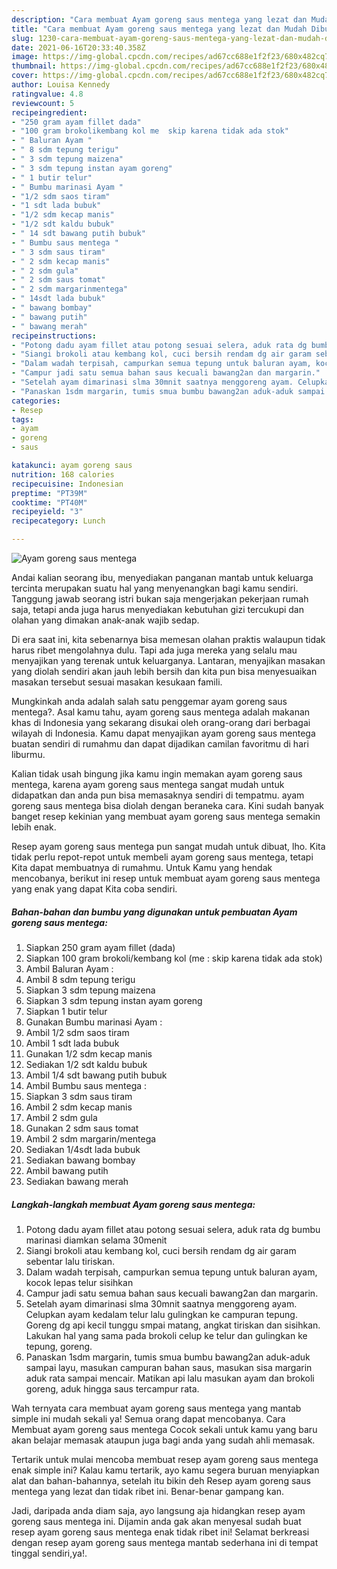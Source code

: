 ```yaml
---
description: "Cara membuat Ayam goreng saus mentega yang lezat dan Mudah Dibuat"
title: "Cara membuat Ayam goreng saus mentega yang lezat dan Mudah Dibuat"
slug: 1230-cara-membuat-ayam-goreng-saus-mentega-yang-lezat-dan-mudah-dibuat
date: 2021-06-16T20:33:40.358Z
image: https://img-global.cpcdn.com/recipes/ad67cc688e1f2f23/680x482cq70/ayam-goreng-saus-mentega-foto-resep-utama.jpg
thumbnail: https://img-global.cpcdn.com/recipes/ad67cc688e1f2f23/680x482cq70/ayam-goreng-saus-mentega-foto-resep-utama.jpg
cover: https://img-global.cpcdn.com/recipes/ad67cc688e1f2f23/680x482cq70/ayam-goreng-saus-mentega-foto-resep-utama.jpg
author: Louisa Kennedy
ratingvalue: 4.8
reviewcount: 5
recipeingredient:
- "250 gram ayam fillet dada"
- "100 gram brokolikembang kol me  skip karena tidak ada stok"
- " Baluran Ayam "
- " 8 sdm tepung terigu"
- " 3 sdm tepung maizena"
- " 3 sdm tepung instan ayam goreng"
- " 1 butir telur"
- " Bumbu marinasi Ayam "
- "1/2 sdm saos tiram"
- "1 sdt lada bubuk"
- "1/2 sdm kecap manis"
- "1/2 sdt kaldu bubuk"
- " 14 sdt bawang putih bubuk"
- " Bumbu saus mentega "
- " 3 sdm saus tiram"
- " 2 sdm kecap manis"
- " 2 sdm gula"
- " 2 sdm saus tomat"
- " 2 sdm margarinmentega"
- " 14sdt lada bubuk"
- " bawang bombay"
- " bawang putih"
- " bawang merah"
recipeinstructions:
- "Potong dadu ayam fillet atau potong sesuai selera, aduk rata dg bumbu marinasi diamkan selama 30menit"
- "Siangi brokoli atau kembang kol, cuci bersih rendam dg air garam sebentar lalu tiriskan."
- "Dalam wadah terpisah, campurkan semua tepung untuk baluran ayam, kocok lepas telur sisihkan"
- "Campur jadi satu semua bahan saus kecuali bawang2an dan margarin."
- "Setelah ayam dimarinasi slma 30mnit saatnya menggoreng ayam. Celupkan ayam kedalam telur lalu gulingkan ke campuran tepung. Goreng dg api kecil tunggu smpai matang, angkat tiriskan dan sisihkan. Lakukan hal yang sama pada brokoli celup ke telur dan gulingkan ke tepung, goreng."
- "Panaskan 1sdm margarin, tumis smua bumbu bawang2an aduk-aduk sampai layu, masukan campuran bahan saus, masukan sisa margarin aduk rata sampai mencair. Matikan api lalu masukan ayam dan brokoli goreng, aduk hingga saus tercampur rata."
categories:
- Resep
tags:
- ayam
- goreng
- saus

katakunci: ayam goreng saus 
nutrition: 168 calories
recipecuisine: Indonesian
preptime: "PT39M"
cooktime: "PT40M"
recipeyield: "3"
recipecategory: Lunch

---
```



![Ayam goreng saus mentega](https://img-global.cpcdn.com/recipes/ad67cc688e1f2f23/680x482cq70/ayam-goreng-saus-mentega-foto-resep-utama.jpg)

Andai kalian seorang ibu, menyediakan panganan mantab untuk keluarga tercinta merupakan suatu hal yang menyenangkan bagi kamu sendiri. Tanggung jawab seorang istri bukan saja mengerjakan pekerjaan rumah saja, tetapi anda juga harus menyediakan kebutuhan gizi tercukupi dan olahan yang dimakan anak-anak wajib sedap.

Di era  saat ini, kita sebenarnya bisa memesan olahan praktis walaupun tidak harus ribet mengolahnya dulu. Tapi ada juga mereka yang selalu mau menyajikan yang terenak untuk keluarganya. Lantaran, menyajikan masakan yang diolah sendiri akan jauh lebih bersih dan kita pun bisa menyesuaikan masakan tersebut sesuai masakan kesukaan famili. 



Mungkinkah anda adalah salah satu penggemar ayam goreng saus mentega?. Asal kamu tahu, ayam goreng saus mentega adalah makanan khas di Indonesia yang sekarang disukai oleh orang-orang dari berbagai wilayah di Indonesia. Kamu dapat menyajikan ayam goreng saus mentega buatan sendiri di rumahmu dan dapat dijadikan camilan favoritmu di hari liburmu.

Kalian tidak usah bingung jika kamu ingin memakan ayam goreng saus mentega, karena ayam goreng saus mentega sangat mudah untuk didapatkan dan anda pun bisa memasaknya sendiri di tempatmu. ayam goreng saus mentega bisa diolah dengan beraneka cara. Kini sudah banyak banget resep kekinian yang membuat ayam goreng saus mentega semakin lebih enak.

Resep ayam goreng saus mentega pun sangat mudah untuk dibuat, lho. Kita tidak perlu repot-repot untuk membeli ayam goreng saus mentega, tetapi Kita dapat membuatnya di rumahmu. Untuk Kamu yang hendak mencobanya, berikut ini resep untuk membuat ayam goreng saus mentega yang enak yang dapat Kita coba sendiri.

<!--inarticleads1-->

##### Bahan-bahan dan bumbu yang digunakan untuk pembuatan Ayam goreng saus mentega:

1. Siapkan 250 gram ayam fillet (dada)
1. Siapkan 100 gram brokoli/kembang kol (me : skip karena tidak ada stok)
1. Ambil  Baluran Ayam :
1. Ambil  8 sdm tepung terigu
1. Siapkan  3 sdm tepung maizena
1. Siapkan  3 sdm tepung instan ayam goreng
1. Siapkan  1 butir telur
1. Gunakan  Bumbu marinasi Ayam :
1. Ambil 1/2 sdm saos tiram
1. Ambil 1 sdt lada bubuk
1. Gunakan 1/2 sdm kecap manis
1. Sediakan 1/2 sdt kaldu bubuk
1. Ambil  1/4 sdt bawang putih bubuk
1. Ambil  Bumbu saus mentega :
1. Siapkan  3 sdm saus tiram
1. Ambil  2 sdm kecap manis
1. Ambil  2 sdm gula
1. Gunakan  2 sdm saus tomat
1. Ambil  2 sdm margarin/mentega
1. Sediakan  1/4sdt lada bubuk
1. Sediakan  bawang bombay
1. Ambil  bawang putih
1. Sediakan  bawang merah




<!--inarticleads2-->

##### Langkah-langkah membuat Ayam goreng saus mentega:

1. Potong dadu ayam fillet atau potong sesuai selera, aduk rata dg bumbu marinasi diamkan selama 30menit
1. Siangi brokoli atau kembang kol, cuci bersih rendam dg air garam sebentar lalu tiriskan.
1. Dalam wadah terpisah, campurkan semua tepung untuk baluran ayam, kocok lepas telur sisihkan
1. Campur jadi satu semua bahan saus kecuali bawang2an dan margarin.
1. Setelah ayam dimarinasi slma 30mnit saatnya menggoreng ayam. Celupkan ayam kedalam telur lalu gulingkan ke campuran tepung. Goreng dg api kecil tunggu smpai matang, angkat tiriskan dan sisihkan. Lakukan hal yang sama pada brokoli celup ke telur dan gulingkan ke tepung, goreng.
1. Panaskan 1sdm margarin, tumis smua bumbu bawang2an aduk-aduk sampai layu, masukan campuran bahan saus, masukan sisa margarin aduk rata sampai mencair. Matikan api lalu masukan ayam dan brokoli goreng, aduk hingga saus tercampur rata.




Wah ternyata cara membuat ayam goreng saus mentega yang mantab simple ini mudah sekali ya! Semua orang dapat mencobanya. Cara Membuat ayam goreng saus mentega Cocok sekali untuk kamu yang baru akan belajar memasak ataupun juga bagi anda yang sudah ahli memasak.

Tertarik untuk mulai mencoba membuat resep ayam goreng saus mentega enak simple ini? Kalau kamu tertarik, ayo kamu segera buruan menyiapkan alat dan bahan-bahannya, setelah itu bikin deh Resep ayam goreng saus mentega yang lezat dan tidak ribet ini. Benar-benar gampang kan. 

Jadi, daripada anda diam saja, ayo langsung aja hidangkan resep ayam goreng saus mentega ini. Dijamin anda gak akan menyesal sudah buat resep ayam goreng saus mentega enak tidak ribet ini! Selamat berkreasi dengan resep ayam goreng saus mentega mantab sederhana ini di tempat tinggal sendiri,ya!.

